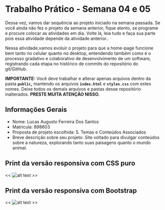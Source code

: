 # Trabalho Prático - Semana 04 e 05

Dessa vez, vamos dar sequência ao projeto iniciado na semana passada. Se você ainda não fez o projeto da semana anterior, fique atento, se programe e procure colocar as atividades em dia. Volte lá, leia tudo e faça sua parte pois essa atividade depende da atividade anterior..

Nessa atividade,vamos evoluir o projeto para que a home-page funcione bem tanto no celular quanto no desktop, entendendo também como é o processo gradativo e colaborativo de desenvolvimento de um software, registrando cada etapa no histórico de commits do repositório do git/GitHub.

**IMPORTANTE:** Você deve trabalhar e alterar apenas arquivos dentro da pasta **`public`,** mantendo os arquivos **`index.html`** e **`styles.css`** com estes nomes. Deixe todos os demais arquivos e pastas desse repositório inalterados. **PRESTE MUITA ATENÇÃO NISSO.**

## Informações Gerais

- Nome:  Lucas Augusto Ferreira Dos Santos
- Matricula: 898603
- Proposta de projeto escolhida:  5. Temas e Conteúdos Associados
- Breve descrição sobre seu projeto:  Site voltado para divulgar conteúdos sobre a natureza, explorando tanto suas paisagens quanto o mundo animal.


## Print da versão responsiva com CSS puro

<< ![alt text](<public/img/Print da versão responsiva com Bootstrap.png>) >>

## Print da versão responsiva com Bootstrap

<< ![alt text](<public/img/Print da versão responsiva com CSS puro.png>) >>
